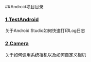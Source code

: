 ##Android项目目录
<h3><a href="https://github.com/Hackergeek/android/tree/master/TestAndroidStudio">1.TestAndroid</a></h3>
	关于Android Studio如何快速打印Log日志
<h3><a href="https://github.com/Hackergeek/android/tree/master/Camera">2.Camera</a></h3>
	关于如何调用系统相机以及如何自定义相机